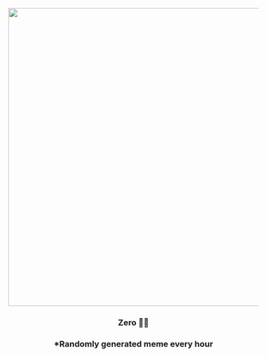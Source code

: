 <p align="center">
        <img src="https://i.redd.it/j1kwl29rb0w81.jpg" width="600" height="600">
        </p>
        <h3 align="center">Zero 🧢🧢</h3>
        <h3 align="center">*Randomly generated meme every hour</h3>
    